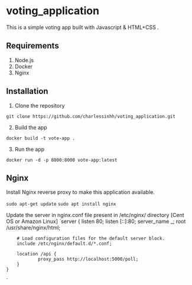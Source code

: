# voting_application
This is a simple voting app built with Javascript & HTML+CSS .

## Requirements
1. Node.js
2. Docker
3. Nginx

## Installation
1. Clone the repository
```
git clone https://github.com/charlessinhh/voting_application.git
```

2. Build the app
```
docker build -t vote-app .
```

3. Run the app
```
docker run -d -p 8000:8000 vote-app:latest
```

## Nginx

Install Nginx reverse proxy to make this application available.

`sudo apt-get update`
`sudo apt install nginx`

Update the server in nginx.conf file present in /etc/nginx/ directory [Cent OS or Amazon Linux]
`server {
        listen       80;
        listen       [::]:80;
        server_name  _;
        root         /usr/share/nginx/html;

        # Load configuration files for the default server block.
        include /etc/nginx/default.d/*.conf;
        
        location /api {
                proxy_pass http://localhost:5000/poll;
        }
    }
`
